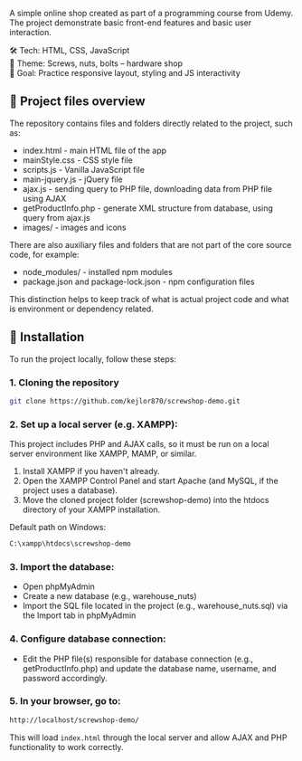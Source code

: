 A simple online shop created as part of a programming course from Udemy. The project demonstrate basic front-end features and basic user interaction.

🛠️ Tech: HTML, CSS, JavaScript  
🛒 Theme: Screws, nuts, bolts – hardware shop  
🎯 Goal: Practice responsive layout, styling and JS interactivity

## 📁 Project files overview
The repository contains files and folders directly related to the project, such as:
- index.html - main HTML file of the app
- mainStyle.css - CSS style file
- scripts.js - Vanilla JavaScript file
- main-jquery.js - jQuery file
- ajax.js - sending query to PHP file, downloading data from PHP file using AJAX
- getProductInfo.php - generate XML structure from database, using query from ajax.js
- images/ - images and icons

There are also auxiliary files and folders that are not part of the core source code, for example:
- node_modules/ - installed npm modules
- package.json and package-lock.json - npm configuration files

This distinction helps to keep track of what is actual project code and what is environment or dependency related.

## 🔧 Installation

To run the project locally, follow these steps:

### 1. Cloning the repository

```bash
git clone https://github.com/kejlor870/screwshop-demo.git
```

### 2. Set up a local server (e.g. XAMPP):

This project includes PHP and AJAX calls, so it must be run on a local server environment like XAMPP, MAMP, or similar.
1. Install XAMPP if you haven't already.
2. Open the XAMPP Control Panel and start Apache (and MySQL, if the project uses a database).
3. Move the cloned project folder (screwshop-demo) into the htdocs directory of your XAMPP installation.
   
Default path on Windows:
```bash
C:\xampp\htdocs\screwshop-demo
```
### 3. Import the database:
- Open phpMyAdmin
- Create a new database (e.g., warehouse_nuts)
- Import the SQL file located in the project (e.g., warehouse_nuts.sql) via the Import tab in phpMyAdmin

### 4. Configure database connection:
- Edit the PHP file(s) responsible for database connection (e.g., getProductInfo.php) and update the database name, username, and password accordingly.
  
### 5. In your browser, go to:
```bash
http://localhost/screwshop-demo/
```
This will load ```index.html``` through the local server and allow AJAX and PHP functionality to work correctly.
